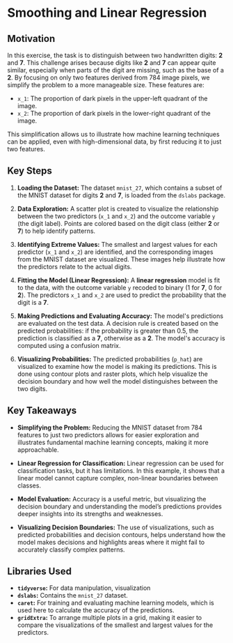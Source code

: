 # Smoothing and Linear Regression

## Motivation

In this exercise, the task is to distinguish between two handwritten digits: **2** and **7**. This challenge arises because digits like **2** and **7** can appear quite similar, especially when parts of the digit are missing, such as the base of a **2**. By focusing on only two features derived from 784 image pixels, we simplify the problem to a more manageable size. These features are:
- `x_1`: The proportion of dark pixels in the upper-left quadrant of the image.
- `x_2`: The proportion of dark pixels in the lower-right quadrant of the image.

This simplification allows us to illustrate how machine learning techniques can be applied, even with high-dimensional data, by first reducing it to just two features.

## Key Steps

1. **Loading the Dataset:** The dataset `mnist_27`, which contains a subset of the MNIST dataset for digits **2** and **7**, is loaded from the `dslabs` package.

2. **Data Exploration:** A scatter plot is created to visualize the relationship between the two predictors (`x_1` and `x_2`) and the outcome variable `y` (the digit label). Points are colored based on the digit class (either **2** or **7**) to help identify patterns.

3. **Identifying Extreme Values:** The smallest and largest values for each predictor (`x_1` and `x_2`) are identified, and the corresponding images from the MNIST dataset are visualized. These images help illustrate how the predictors relate to the actual digits.

4. **Fitting the Model (Linear Regression):** A **linear regression** model is fit to the data, with the outcome variable `y` recoded to binary (1 for **7**, 0 for **2**). The predictors `x_1` and `x_2` are used to predict the probability that the digit is a **7**.

5. **Making Predictions and Evaluating Accuracy:** The model's predictions are evaluated on the test data. A decision rule is created based on the predicted probabilities: if the probability is greater than 0.5, the prediction is classified as a **7**, otherwise as a **2**. The model's accuracy is computed using a confusion matrix.

6. **Visualizing Probabilities:** The predicted probabilities (`p_hat`) are visualized to examine how the model is making its predictions. This is done using contour plots and raster plots, which help visualize the decision boundary and how well the model distinguishes between the two digits.

## Key Takeaways

- **Simplifying the Problem:** Reducing the MNIST dataset from 784 features to just two predictors allows for easier exploration and illustrates fundamental machine learning concepts, making it more approachable.
  
- **Linear Regression for Classification:** Linear regression can be used for classification tasks, but it has limitations. In this example, it shows that a linear model cannot capture complex, non-linear boundaries between classes.

- **Model Evaluation:** Accuracy is a useful metric, but visualizing the decision boundary and understanding the model’s predictions provides deeper insights into its strengths and weaknesses.

- **Visualizing Decision Boundaries:** The use of visualizations, such as predicted probabilities and decision contours, helps understand how the model makes decisions and highlights areas where it might fail to accurately classify complex patterns.

## Libraries Used

- **`tidyverse`:** For data manipulation, visualization
- **`dslabs`:** Contains the `mnist_27` dataset.
- **`caret`:** For training and evaluating machine learning models, which is used here to calculate the accuracy of the predictions.
- **`gridExtra`:** To arrange multiple plots in a grid, making it easier to compare the visualizations of the smallest and largest values for the predictors.
